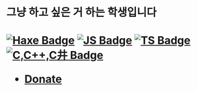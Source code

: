 <h1> 그냥 하고 싶은 거 하는 학생입니다<h1/>

[![Haxe Badge](https://img.shields.io/badge/-haxe-EA8220?style=for-the-badge&labelColor=black&logo=haxe&logoColor=EA8220)](#) 
[![JS Badge](https://img.shields.io/badge/-Javascript-F0DB4F?style=for-the-badge&labelColor=black&logo=javascript&logoColor=F0DB4F)](#)
[![TS Badge](https://img.shields.io/badge/-Typescript-007ACC?style=for-the-badge&labelColor=black&logo=typescript&logoColor=007ACC)](#) 
[![C,C++,C井 Badge](https://img.shields.io/badge/-C,C++,C井-035798?style=for-the-badge&labelColor=black&logo=c&logoColor=white)](#) 
  
- <a href="https://toss.me/noxv0213">Donate<a>
